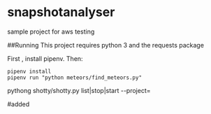 # snapshotanalyser
sample project for aws testing

##Running
This project requires python 3 and the requests package

First , install pipenv. Then:

```
pipenv install 
pipenv run "python meteors/find_meteors.py"

```
pythong shotty/shotty.py list|stop|start --project=<name>

#added
